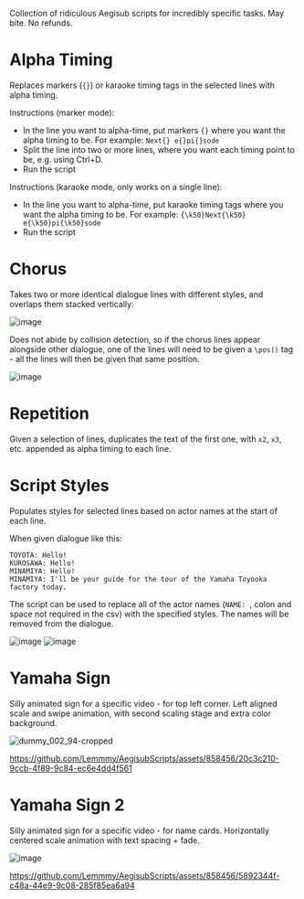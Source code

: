 Collection of ridiculous Aegisub scripts for incredibly specific tasks. May bite. No refunds.

# Alpha Timing
Replaces markers (`{}`) or karaoke timing tags in the selected lines with alpha timing.

Instructions (marker mode):
- In the line you want to alpha-time, put markers `{}` where you want the alpha timing to be. For example: `Next{} e{}pi{}sode`
- Split the line into two or more lines, where you want each timing point to be, e.g. using Ctrl+D.
- Run the script

Instructions (karaoke mode, only works on a single line):
- In the line you want to alpha-time, put karaoke timing tags where you want the alpha timing to be. For example: `{\k50}Next{\k50} e{\k50}pi{\k50}sode`
- Run the script

# Chorus
Takes two or more identical dialogue lines with different styles, and overlaps them stacked vertically:

![image](https://github.com/Lemmmy/AegisubScripts/assets/858456/5ec7355c-fedf-4cb5-a471-44b92d8d68fb)

Does not abide by collision detection, so if the chorus lines appear alongside other dialogue, one of the lines will need to be given a `\pos()` tag - all the lines will then be given that same position.

![image](https://github.com/Lemmmy/AegisubScripts/assets/858456/45593197-e17a-4d61-a1bd-b48172935867)

# Repetition
Given a selection of lines, duplicates the text of the first one, with `x2`, `x3`, etc. appended as alpha timing to each line.

# Script Styles
Populates styles for selected lines based on actor names at the start of each line.

When given dialogue like this:
```
TOYOTA: Hello!
KUROSAWA: Hello!
MINAMIYA: Hello!
MINAMIYA: I'll be your guide for the tour of the Yamaha Toyooka factory today.
```

The script can be used to replace all of the actor names (`NAME: `, colon and space not required in the csv) with the specified styles. The names will be removed from the dialogue.

![image](https://github.com/Lemmmy/AegisubScripts/assets/858456/2c016858-d15c-4b44-b741-276c43fe338e)
![image](https://github.com/Lemmmy/AegisubScripts/assets/858456/0339624b-9c8f-4f33-8114-92241c449340)

# Yamaha Sign
Silly animated sign for a specific video - for top left corner. Left aligned scale and swipe animation, with second scaling stage and extra color background.

![dummy_002_94-cropped](https://github.com/Lemmmy/AegisubScripts/assets/858456/fc0b20a8-1b82-41d5-aa60-44e5610106cb)

https://github.com/Lemmmy/AegisubScripts/assets/858456/20c3c210-9ccb-4f89-9c84-ec6e4dd4f561

# Yamaha Sign 2
Silly animated sign for a specific video - for name cards. Horizontally centered scale animation with text spacing + fade.

![image](https://github.com/Lemmmy/AegisubScripts/assets/858456/8f63c25a-d8c7-4b51-af85-cef9e253fbe8)

https://github.com/Lemmmy/AegisubScripts/assets/858456/5892344f-c48a-44e9-9c08-285f85ea6a94

